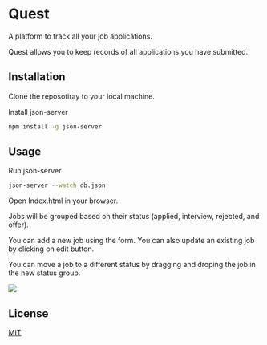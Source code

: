 # Quest

A platform to track all your job applications.

Quest allows you to keep records of all applications you have submitted.

## Installation

Clone the reposotiray to your local machine.

Install json-server

```bash
npm install -g json-server
```

## Usage

Run json-server

```bash
json-server --watch db.json
```

Open Index.html in your browser.

Jobs will be grouped based on their status (applied, interview, rejected, and offer).

You can add a new job using the form. You can also update an existing job by clicking on edit button.

You can move a job to a different status by dragging and droping the job in the new status group.

![](https://github.com/khaliltkhalil/Quest/blob/main/Quest-demo.gif)

## License

[MIT](https://choosealicense.com/licenses/mit/)
